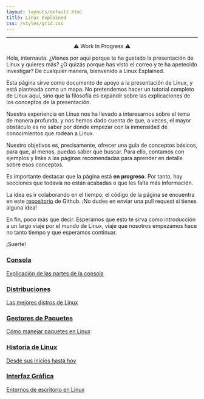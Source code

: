```yaml
---
layout: layouts/default.html
title: Linux Explained
css: /styles/grid.css
---
```


---

<center> ⚠️ Work In Progress ⚠️ </center>

Hola, internauta. ¿Vienes por aquí porque te ha gustado la presentación de Linux y quieres más? ¿O quizás porque has visto el correo y te ha apetecido investigar? De cualquier manera, bienvenido a Linux Explained.

Esta página sirve como documento de apoyo a la presentación de Linux, y está planteada como un mapa. No pretendemos hacer un tutorial completo de Linux aquí, sino que la filosofía es expandir sobre las explicaciones de los conceptos de la presentación. 

Nuestra experiencia en Linux nos ha llevado a interesarnos sobre el tema de manera profunda, y nos hemos dado cuenta de que, a veces, el mayor obstáculo es no saber por dónde empezar con la inmensidad de conocimientos que rodean a Linux.

Nuestro objetivos es, precisamente, ofrecer una guía de conceptos básicos, para que, al menos, puedas saber que buscar. Para ello, contamos con ejemplos y links a las páginas recomendadas para aprender en detalle sobre esos conceptos.

Es importante destacar que la página está **en progreso**. Por tanto, hay secciones que todavía no están acabadas o que les falta más información. 

La idea es ir colaborando en el tiempo; el código de la página se encuentra en este <u>[repositorio](https://github.com/HugoAlvarezAjenjo/LinuxExplained)</u> de Github. ¡No dudes en enviar una pull request si tienes alguna idea!

En fin, poco más que decir. Esperamos que esto te sirva como introducción a un largo viaje por el mundo de Linux, viaje que nosotros empezamos hace no tanto tiempo y que esperamos continuar.

¡Suerte!

<div class="distros-grid grid-3"> <!-- Se adapta a más secciones en el futuro -->
  <a href="../consola" class="distro-item">
      <h3>Consola</h3>
      <p>Explicación de las partes de la consola</p>
  </a>
  <a href="../distros" class="distro-item">
      <h3>Distribuciones</h3>
      <p>Las mejores distros de Linux</p>
  </a>
  <a href="../gestor_paquetes" class="distro-item">
      <h3>Gestores de Paquetes</h3>
      <p>Cómo manejar paquetes en Linux</p>
  </a>
  <a href="../historia" class="distro-item">
      <h3>Historia de Linux</h3>
      <p>Desde sus inicios hasta hoy</p>
  </a>
  <a href="../interfaz_grafica" class="distro-item">
      <h3>Interfaz Gráfica</h3>
      <p>Entornos de escritorio en Linux</p>
  </a>
</div>
